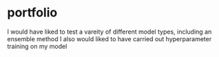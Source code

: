 # portfolio
I would have liked to test a vareity of different model types, including an ensemble method
I also would liked to have carried out hyperparameter training on my model


